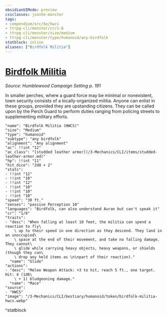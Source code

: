 ```yaml
---
obsidianUIMode: preview
cssclasses: json5e-monster
tags:
- compendium/src/5e/hwcs
- ttrpg-cli/monster/cr/1-8
- ttrpg-cli/monster/size/medium
- ttrpg-cli/monster/type/humanoid/any-birdfolk
statblock: inline
aliases: ["Birdfolk Militia"]
---
```

# [Birdfolk Militia](3-Mechanics\CLI\bestiary\humanoid/birdfolk-militia-hwcs.md)
*Source: Humblewood Campaign Setting p. 191*  

In smaller perches, where a guard force may be minimal or nonexistent, town security consists of a locally-organized militia. Anyone can enlist in these groups, provided they are upstanding citizens. They can be called upon by the Perch Guard to perform duties ranging from policing streets to supplementing military efforts.

```statblock
"name": "Birdfolk Militia (HWCS)"
"size": "Medium"
"type": "humanoid"
"subtype": "any birdfolk"
"alignment": "Any alignment"
"ac": !!int "12"
"ac_class": "[studded leather armor](/3-Mechanics/CLI/items/studded-leather-armor.md)"
"hp": !!int "11"
"hit_dice": "2d8 + 2"
"stats":
- !!int "12"
- !!int "10"
- !!int "12"
- !!int "10"
- !!int "10"
- !!int "10"
"speed": "30 ft."
"senses": "passive Perception 10"
"languages": "Birdfolk, can also understand Auran but can't speak it"
"cr": "1/8"
"traits":
- "desc": "When falling at least 10 feet, the militia can spend a reaction to fly\
    \ up to their speed in one direction as they descend. They land in an unoccupied\
    \ space at the end of their movement, and take no falling damage. They cannot\
    \ glide while carrying heavy objects, heavy weapons, or shields (though they can\
    \ drop any held items as \n\npart of their reaction)."
  "name": "Glide"
"actions":
- "desc": "Melee Weapon Attack: +3 to hit, reach 5 ft., one target. Hit: 4 (1d6\
    \ + 1) bludgeoning damage."
  "name": "Mace"
"source":
- "HWCS"
"image": "/3-Mechanics/CLI/bestiary/humanoid/token/birdfolk-militia-hwcs.webp"
```
^statblock